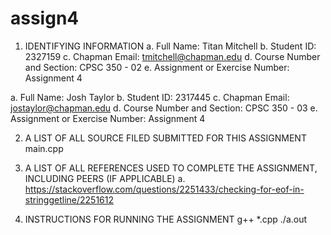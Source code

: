 # assign4

1. IDENTIFYING INFORMATION
a. Full Name: Titan Mitchell
b. Student ID: 2327159
c. Chapman Email: tmitchell@chapman.edu
d. Course Number and Section: CPSC 350 - 02
e. Assignment or Exercise Number: Assignment 4

a. Full Name: Josh Taylor
b. Student ID: 2317445
c. Chapman Email: jostaylor@chapman.edu
d. Course Number and Section: CPSC 350 - 03
e. Assignment or Exercise Number: Assignment 4

2. A LIST OF ALL SOURCE FILED SUBMITTED FOR THIS ASSIGNMENT
main.cpp

4. A LIST OF ALL REFERENCES USED TO COMPLETE THE ASSIGNMENT, INCLUDING PEERS (IF APPLICABLE)
a. https://stackoverflow.com/questions/2251433/checking-for-eof-in-stringgetline/2251612

5. INSTRUCTIONS FOR RUNNING THE ASSIGNMENT
g++ *.cpp
./a.out
